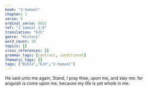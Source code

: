 ```yaml
---
book: "2 Samuel"
chapter: 1
verse: 9
ordinal_verse: 8032
ref: "2 Samuel 1:9"
translation: "KJV"
genre: "History"
word_count: 28
topics: []
cross_references: []
grammar_tags: [contrast, conditional]
thematic_tags: []
tags: ["Bible","KJV","2-Samuel"]
---
```

He said unto me again, Stand, I pray thee, upon me, and slay me: for anguish is come upon me, because my life is yet whole in me.
